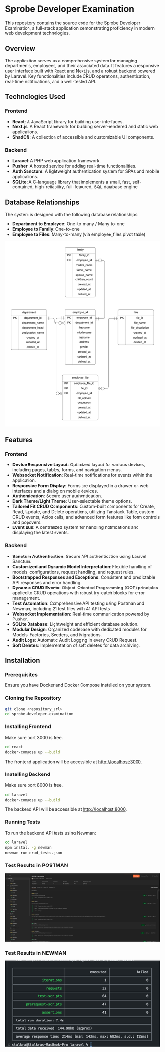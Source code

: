 # Sprobe Developer Examination

This repository contains the source code for the Sprobe Developer Examination, a full-stack application demonstrating proficiency in modern web development technologies.

## Overview

The application serves as a comprehensive system for managing departments, employees, and their associated data. It features a responsive user interface built with React and Next.js, and a robust backend powered by Laravel. Key functionalities include CRUD operations, authentication, real-time notifications, and a well-tested API.

## Technologies Used

### Frontend

- **React**: A JavaScript library for building user interfaces.
- **Next.js**: A React framework for building server-rendered and static web applications.
- **ShadCN**: A collection of accessible and customizable UI components.

### Backend

- **Laravel**: A PHP web application framework.
- **Pusher**: A hosted service for adding real-time functionalities.
- **Auth Sanctum**: A lightweight authentication system for SPAs and mobile applications.
- **SQLite**: A C-language library that implements a small, fast, self-contained, high-reliability, full-featured, SQL database engine.

## Database Relationships

The system is designed with the following database relationships:

- **Department to Employee**: One-to-many / Many-to-one
- **Employee to Family**: One-to-one
- **Employee to Files**: Many-to-many (via employee_files pivot table)

![Logo](images/erd.jpeg)

## Features

### Frontend

- **Device Responsive Layout**: Optimized layout for various devices, including pages, tables, forms, and navigation menus.
- **Websocket Notification**: Real-time notifications for events within the application.
- **Responsive Form Display**: Forms are displayed in a drawer on web interfaces and a dialog on mobile devices.
- **Authentication**: Secure user authentication.
- **Dark Theme/Light Theme**: User-selectable theme options.
- **Tailored Fit CRUD Components**: Custom-built components for Create, Read, Update, and Delete operations, utilizing Tanstack Table, custom CRUD events, Axios calls, and advanced form features like form controls and popovers.
- **Event Bus**: A centralized system for handling notifications and displaying the latest events.

### Backend

- **Sanctum Authentication**: Secure API authentication using Laravel Sanctum.
- **Customized and Dynamic Model Interpretation**: Flexible handling of models, configurations, request handling, and request rules.
- **Bootstrapped Responses and Exceptions**: Consistent and predictable API responses and error handling.
- **Dynamic CRUD Events**: Object-Oriented Programming (OOP) principles applied to CRUD operations with robust try-catch blocks for error management.
- **Test Automation**: Comprehensive API testing using Postman and Newman, including 21 test files with 41 API tests.
- **Websocket Implementation**: Real-time communication powered by Pusher.
- **SQLite Database**: Lightweight and efficient database solution.
- **Modular Design**: Organized codebase with dedicated modules for Models, Factories, Seeders, and Migrations.
- **Audit Logs**: Automatic Audit Logging in every CRUD Request.
- **Soft Deletes**: Implementation of soft deletes for data archiving.

## Installation

### Prerequisites

Ensure you have Docker and Docker Compose installed on your system.

### Cloning the Repository

```bash
git clone <repository_url>
cd sprobe-developer-examination
```

### Installing Frontend

Make sure port 3000 is free.

```bash
cd react
docker-compose up --build
```

The frontend application will be accessible at [http://localhost:3000](http://localhost:3000).

### Installing Backend

Make sure port 8000 is free.

```bash
cd laravel
docker-compose up --build
```

The backend API will be accessible at [http://localhost:8000](http://localhost:8000).

### Running Tests

To run the backend API tests using Newman:

```bash
cd laravel
npm install -g newman
newman run crud_tests.json
```

### Test Results in POSTMAN

![Logo](images/postman.png)

### Test Results in NEWMAN

![Logo](images/newman.png)
